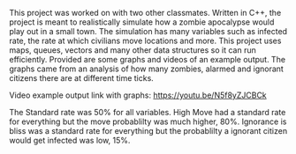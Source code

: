 This project was worked on with two other classmates. Written in C++, the project is meant to realistically simulate how a zombie apocalypse would play out in a small town. The simulation has many variables such as infected rate, the rate at which civilians move locations and more. This project uses maps, queues, vectors and many other data structures so it can run efficiently. Provided are some graphs and videos of an example output. The graphs came from an analysis of how many zombies, alarmed and ignorant citizens there are at different time ticks.




Video example output link with graphs: https://youtu.be/N5f8yZJCBCk

The Standard rate was 50% for all variables.
High Move had a standard rate for everything but the move probablilty was much higher, 80%.
Ignorance is bliss was a standard rate for everything but the probablilty a ignorant citizen would get infected was low, 15%.


    
